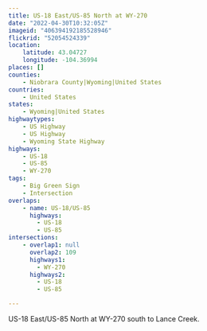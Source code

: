 ```yaml
---
title: US-18 East/US-85 North at WY-270
date: "2022-04-30T10:32:05Z"
imageid: "406394192185528946"
flickrid: "52054524339"
location:
    latitude: 43.04727
    longitude: -104.36994
places: []
counties:
    - Niobrara County|Wyoming|United States
countries:
    - United States
states:
    - Wyoming|United States
highwaytypes:
    - US Highway
    - US Highway
    - Wyoming State Highway
highways:
    - US-18
    - US-85
    - WY-270
tags:
    - Big Green Sign
    - Intersection
overlaps:
    - name: US-18/US-85
      highways:
        - US-18
        - US-85
intersections:
    - overlap1: null
      overlap2: 109
      highways1:
        - WY-270
      highways2:
        - US-18
        - US-85

---
```

US-18 East/US-85 North at WY-270 south to Lance Creek.